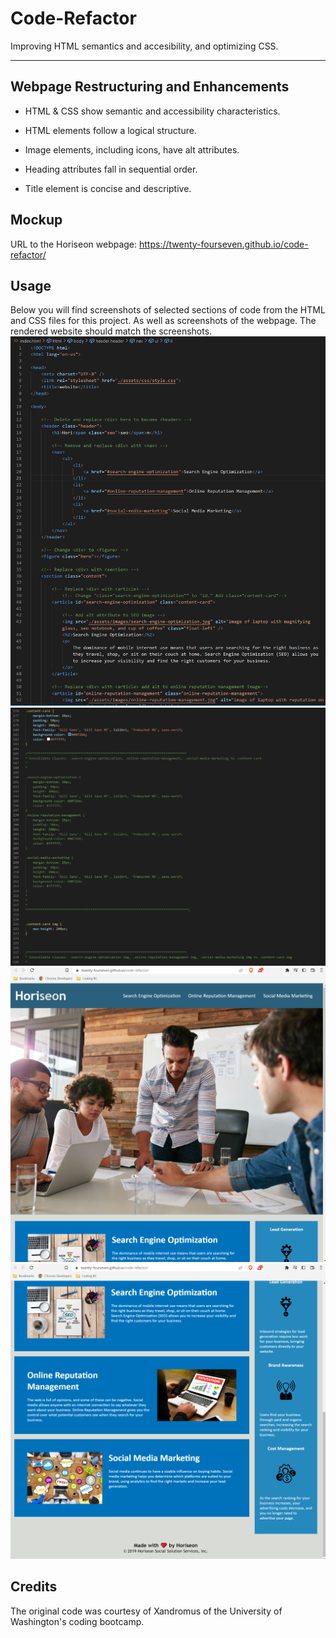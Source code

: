 # Code-Refactor

Improving HTML semantics and accesibility, and optimizing CSS.

---

## Webpage Restructuring and Enhancements

- HTML & CSS show semantic and accessibility characteristics.

- HTML elements follow a logical structure.

- Image elements, including icons, have alt attributes.

- Heading attributes fall in sequential order.

- Title element is concise and descriptive.

## Mockup

URL to the Horiseon webpage: https://twenty-fourseven.github.io/code-refactor/

## Usage

Below you will find screenshots of selected sections of code from the HTML and CSS files for this project. As well as screenshots of the webpage. The rendered website should match the screenshots.
![HTML](assets/images/README_images/html.png)
![HTML](assets/images/README_images/css.png)
![HTML](assets/images/README_images/Top-Half.png)
![HTML](assets/images/README_images/Bottom-Half.png)

## Credits

The original code was courtesy of Xandromus of the University of Washington's coding bootcamp.
